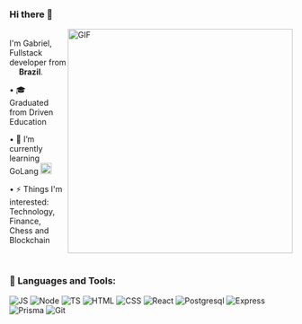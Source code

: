 ### Hi there 👋

<img align="right" alt="GIF" src="https://media.giphy.com/media/v1.Y2lkPTc5MGI3NjExYTdkNTY1ZWRmZDIxOGJiNWFkN2VmYTViZjM4YmFjYzk3N2VjNWFmYyZjdD1z/mr0lkw8evmCXG1J6jO/giphy.gif" width="400px"/>
<p> </br> I'm Gabriel, Fullstack developer from <img src="https://cdn-icons-png.flaticon.com/512/186/186203.png" width="13"/> <b> Brazil</b>. </p>

 • 🎓 Graduated from Driven Education </br>
 
 
 • 🌱 I’m currently learning GoLang <img src="https://cdn.jsdelivr.net/gh/devicons/devicon/icons/go/go-original.svg" width="20"/> </br>
 
 
 • ⚡ Things I'm interested: Technology, Finance, Chess and Blockchain
 
 <br>

### 🔨 Languages and Tools:
![JS](https://img.shields.io/badge/JavaScript-F7DF1E?style=for-the-badge&logo=javascript&logoColor=black)
![Node](https://img.shields.io/badge/Node.js-43853D?style=for-the-badge&logo=node.js&logoColor=white)
![TS](https://img.shields.io/badge/TypeScript-007ACC?style=for-the-badge&logo=typescript&logoColor=white)
![HTML](https://img.shields.io/badge/HTML5-E34F26?style=for-the-badge&logo=html5&logoColor=white)
![CSS](https://img.shields.io/badge/CSS3-1572B6?style=for-the-badge&logo=css3&logoColor=white)
![React](https://img.shields.io/badge/React-20232A?style=for-the-badge&logo=react&logoColor=61DAFB)
![Postgresql](https://img.shields.io/badge/PostgreSQL-316192?style=for-the-badge&logo=postgresql&logoColor=white)
![Express](https://img.shields.io/badge/Express.js-404D59?style=for-the-badge)
![Prisma](https://img.shields.io/badge/Prisma-3982CE?style=for-the-badge&logo=Prisma&logoColor=white)
![Git](https://img.shields.io/badge/GIT-E44C30?style=for-the-badge&logo=git&logoColor=white)
 
<!--
**gabrielgusso/gabrielgusso** is a ✨ _special_ ✨ repository because its `README.md` (this file) appears on your GitHub profile.

Here are some ideas to get you started:

- 🔭 I’m currently working on ...
- 🌱 I’m currently learning ...
- 👯 I’m looking to collaborate on ...
- 🤔 I’m looking for help with ...
- 💬 Ask me about ...
- 📫 How to reach me: ...
- 😄 Pronouns: ...
- ⚡ Fun fact: ...
-->
